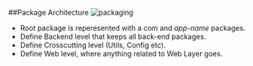 ##Package Architecture
![packaging](https://cloud.githubusercontent.com/assets/13823751/23345031/c435b4d4-fc4c-11e6-8658-c7c0f4e31605.jpg)

- Root package is reperesented with a *com* and *app-name* packages.
- Define Backend level that keeps all back-end packages.
- Define Crosscutting level (Utils, Config etc).
- Define Web level, where anything related to Web Layer goes.
